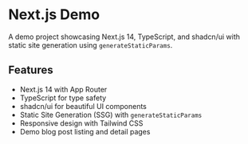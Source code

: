 # Next.js Demo

A demo project showcasing Next.js 14, TypeScript, and shadcn/ui with static site generation using `generateStaticParams`.

## Features

- Next.js 14 with App Router
- TypeScript for type safety
- shadcn/ui for beautiful UI components
- Static Site Generation (SSG) with `generateStaticParams`
- Responsive design with Tailwind CSS
- Demo blog post listing and detail pages
